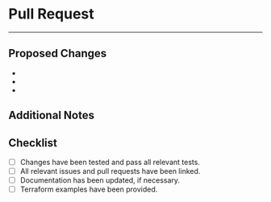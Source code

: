 
# Pull Request

---

## Proposed Changes

<!--- Provide a general summary of your changes -->

 *
 *
 *

## Additional Notes

## Checklist

- [ ] Changes have been tested and pass all relevant tests.
- [ ] All relevant issues and pull requests have been linked.
- [ ] Documentation has been updated, if necessary.
- [ ] Terraform examples have been provided.

